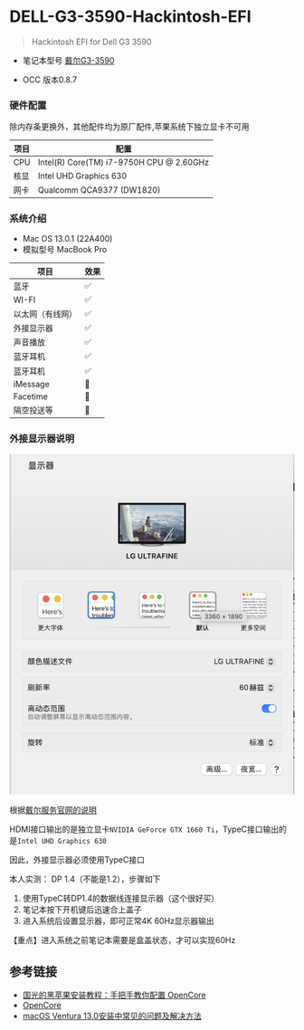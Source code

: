 # DELL-G3-3590-Hackintosh-EFI

> Hackintosh EFI for Dell G3 3590

- 笔记本型号 [戴尔G3-3590](https://www.dell.com/support/home/zh-cn/product-support/product/g-series-15-3590-laptop/overview)

- OCC 版本0.8.7

### 硬件配置

除内存条更换外，其他配件均为原厂配件,苹果系统下独立显卡不可用

| 项目  | 配置                                       |
|-----|------------------------------------------|
| CPU | Intel(R) Core(TM) i7-9750H CPU @ 2.60GHz |
| 核显  | Intel UHD Graphics 630                   |
| 网卡  | Qualcomm QCA9377 (DW1820)                |

### 系统介绍

- Mac OS 13.0.1 (22A400)
- 模拟型号 MacBook Pro

| 项目       | 效果 |
|----------|----|
| 蓝牙       | ✅  |
| WI-FI    | ✅  |
| 以太网（有线网） | ✅  |
| 外接显示器    | ✅  | 
| 声音播放     | ✅  |
| 蓝牙耳机     | ✅  |
| 蓝牙耳机     | ✅  |
| iMessage | 🚫 |
| Facetime | 🚫 |
| 隔空投送等    | 🚫 |

### 外接显示器说明
![](doc/img/Snipaste_2023-06-05_14-59-19.png)

根据[戴尔服务官网的说明](https://www.dell.com/support/manuals/zh-cn/g-series-15-3590-laptop/dell-g3-3590-setup-and-specifications/%e5%b7%a6%e4%be%a7?guid=guid-12cd14bb-8db3-47d7-a090-15d75787517a&lang=zh-cn)

HDMI接口输出的是独立显卡``NVIDIA GeForce GTX 1660 Ti``，TypeC接口输出的是``Intel UHD Graphics 630``

因此，外接显示器必须使用TypeC接口

本人实测：
DP 1.4（不能是1.2），步骤如下
1. 使用TypeC转DP1.4的数据线连接显示器（这个很好买）
2. 笔记本按下开机键后迅速合上盖子
3. 进入系统后设置显示器，即可正常4K 60Hz显示器输出

【重点】进入系统之前笔记本需要是盒盖状态，才可以实现60Hz


## 参考链接
- [国光的黑苹果安装教程：手把手教你配置 OpenCore](https://apple.sqlsec.com/)
- [OpenCore](https://github.com/dortania/OpenCore-Install-Guide)
- [macOS Ventura 13.0安装中常见的问题及解决方法
  ](https://blog.daliansky.net/Common-problems-and-solutions-in-macOS-Ventura-13.0-installation.html)
